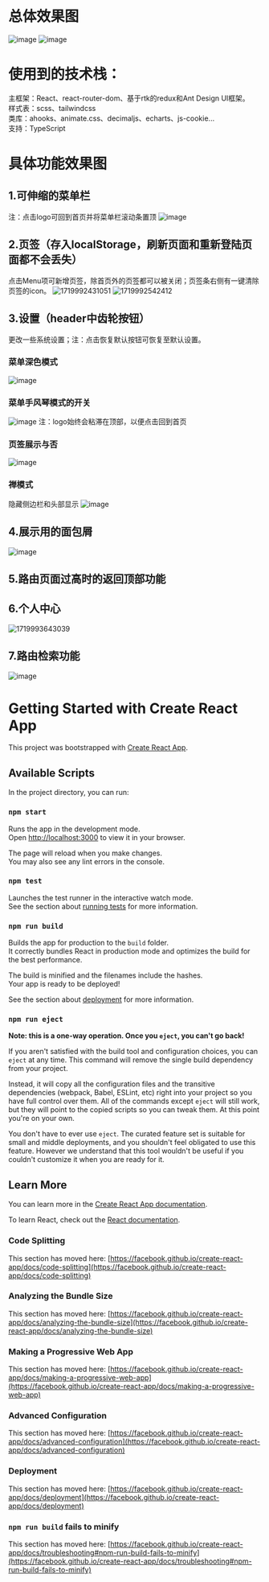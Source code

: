 
# 总体效果图
![image](https://github.com/user-attachments/assets/73cffde2-def9-4408-acc2-f6d8cd5dbdab)
![image](https://github.com/ChenYu924/react-admin-template/assets/55083844/33de2120-ba1d-49da-a42e-845927f062e8)

# 使用到的技术栈：
主框架：React、react-router-dom、基于rtk的redux和Ant Design UI框架。
<br>
样式表：scss、tailwindcss
<br>
类库：ahooks、animate.css、decimaljs、echarts、js-cookie...
<br>
支持：TypeScript

# 具体功能效果图
## 1.可伸缩的菜单栏
注：点击logo可回到首页并将菜单栏滚动条置顶
![image](https://github.com/user-attachments/assets/6f5c4146-6cb0-4a61-8281-c81823763188)
## 2.页签（存入localStorage，刷新页面和重新登陆页面都不会丢失）
点击Menu项可新增页签，除首页外的页签都可以被关闭；页签条右侧有一键清除页签的icon。
![1719992431051](https://github.com/ChenYu924/react-admin-template/assets/55083844/b4b54985-48f2-46dd-adf8-bfd3b72566ca)
![1719992542412](https://github.com/ChenYu924/react-admin-template/assets/55083844/9de0fe52-b2d4-449f-92ab-dee0b53c268a)
## 3.设置（header中齿轮按钮）
更改一些系统设置；注：点击恢复默认按钮可恢复至默认设置。
### 菜单深色模式
![image](https://github.com/user-attachments/assets/a1dc6a47-6bd7-4152-be35-65a4947b3bb2)
### 菜单手风琴模式的开关
![image](https://github.com/user-attachments/assets/c41fded0-d60d-4326-b538-70649ade8190)
注：logo始终会粘滞在顶部，以便点击回到首页
### 页签展示与否
![image](https://github.com/user-attachments/assets/480fc63f-a50a-431f-b26f-081e19207ea9)
### 禅模式
隐藏侧边栏和头部显示
![image](https://github.com/user-attachments/assets/cc29373a-419a-48fe-8ae3-94337aa6c8a1)
## 4.展示用的面包屑
![image](https://github.com/user-attachments/assets/b2d00064-72f8-4386-9417-e844d63910bd)
## 5.路由页面过高时的返回顶部功能
## 6.个人中心
![1719993643039](https://github.com/ChenYu924/react-admin-template/assets/55083844/1771e29b-6cc6-4333-891d-ba8d3aff89b2)
## 7.路由检索功能
![image](https://github.com/user-attachments/assets/77f13a64-51c6-4690-b13f-b32be49b02ba)



# Getting Started with Create React App

This project was bootstrapped with [Create React App](https://github.com/facebook/create-react-app).

## Available Scripts

In the project directory, you can run:

### `npm start`

Runs the app in the development mode.\
Open [http://localhost:3000](http://localhost:3000) to view it in your browser.

The page will reload when you make changes.\
You may also see any lint errors in the console.

### `npm test`

Launches the test runner in the interactive watch mode.\
See the section about [running tests](https://facebook.github.io/create-react-app/docs/running-tests) for more information.

### `npm run build`

Builds the app for production to the `build` folder.\
It correctly bundles React in production mode and optimizes the build for the best performance.

The build is minified and the filenames include the hashes.\
Your app is ready to be deployed!

See the section about [deployment](https://facebook.github.io/create-react-app/docs/deployment) for more information.

### `npm run eject`

**Note: this is a one-way operation. Once you `eject`, you can't go back!**

If you aren't satisfied with the build tool and configuration choices, you can `eject` at any time. This command will remove the single build dependency from your project.

Instead, it will copy all the configuration files and the transitive dependencies (webpack, Babel, ESLint, etc) right into your project so you have full control over them. All of the commands except `eject` will still work, but they will point to the copied scripts so you can tweak them. At this point you're on your own.

You don't have to ever use `eject`. The curated feature set is suitable for small and middle deployments, and you shouldn't feel obligated to use this feature. However we understand that this tool wouldn't be useful if you couldn't customize it when you are ready for it.

## Learn More

You can learn more in the [Create React App documentation](https://facebook.github.io/create-react-app/docs/getting-started).

To learn React, check out the [React documentation](https://reactjs.org/).

### Code Splitting

This section has moved here: [https://facebook.github.io/create-react-app/docs/code-splitting](https://facebook.github.io/create-react-app/docs/code-splitting)

### Analyzing the Bundle Size

This section has moved here: [https://facebook.github.io/create-react-app/docs/analyzing-the-bundle-size](https://facebook.github.io/create-react-app/docs/analyzing-the-bundle-size)

### Making a Progressive Web App

This section has moved here: [https://facebook.github.io/create-react-app/docs/making-a-progressive-web-app](https://facebook.github.io/create-react-app/docs/making-a-progressive-web-app)

### Advanced Configuration

This section has moved here: [https://facebook.github.io/create-react-app/docs/advanced-configuration](https://facebook.github.io/create-react-app/docs/advanced-configuration)

### Deployment

This section has moved here: [https://facebook.github.io/create-react-app/docs/deployment](https://facebook.github.io/create-react-app/docs/deployment)

### `npm run build` fails to minify

This section has moved here: [https://facebook.github.io/create-react-app/docs/troubleshooting#npm-run-build-fails-to-minify](https://facebook.github.io/create-react-app/docs/troubleshooting#npm-run-build-fails-to-minify)

